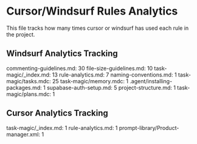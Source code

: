 # Cursor/Windsurf Rules Analytics

This file tracks how many times cursor or windsurf has used each rule in the project.

## Windsurf Analytics Tracking
commenting-guidelines.md: 30
file-size-guidelines.md: 10
task-magic/_index.md: 13
rule-analytics.md: 7
naming-conventions.md: 1
task-magic/tasks.mdc: 25
task-magic/memory.mdc: 1
.agent/installing-packages.md: 1
supabase-auth-setup.md: 5
project-structure.md: 1
task-magic/plans.mdc: 1

## Cursor Analytics Tracking
task-magic/_index.md: 1
rule-analytics.md: 1
prompt-library/Product-manager.xml: 1
